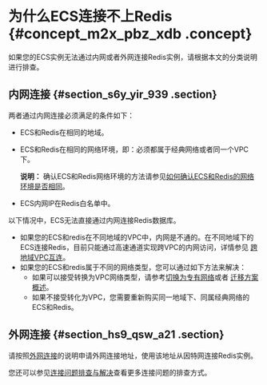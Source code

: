 # 为什么ECS连接不上Redis {#concept_m2x_pbz_xdb .concept}

如果您的ECS实例无法通过内网或者外网连接Redis实例，请根据本文的分类说明进行排查。

## 内网连接 {#section_s6y_yir_939 .section}

两者通过内网连接必须满足的条件如下：

-   ECS和Redis在相同的地域。
-   ECS和Redis在相同的网络环境，即：必须都属于经典网络或者同一个VPC下。

    **说明：** 确认ECS和Redis网络环境的方法请参见[如何确认ECS和Redis的网络环境是否相同](cn.zh-CN/常见问题/如何确认ECS和Redis的网络环境是否相同.md#)。

-   ECS内网IP在Redis白名单中。

以下情况中，ECS无法直接通过内网连接Redis数据库。

-   如果您的ECS和redis在不同地域的VPC中，内网是不通的。在不同地域下的ECS连接Redis，目前只能通过高速通道实现跨VPC的内网访问，详情参见 [跨地域VPC互连](https://help.aliyun.com/document_detail/44842.html)。
-   如果您的ECS和redis属于不同的网络类型，您可以通过如下方法来解决：
    -   如果可以接受转换为VPC网络类型，请参考[切换为专有网络](../../../../cn.zh-CN/用户指南/实例管理/切换为专有网络.md#)或者 [迁移方案概述](https://help.aliyun.com/document_detail/55051.html)。
    -   如果不接受转化为VPC，您需要重新购买同一地域下、同属经典网络的ECS和Redis。

## 外网连接 {#section_hs9_qsw_a21 .section}

请按照[外网连接](../../../../cn.zh-CN/快速入门/步骤3：连接实例/外网连接.md#)的说明申请外网连接地址，使用该地址从因特网连接Redis实例。

您还可以参见[连接问题排查与解决](cn.zh-CN/常见问题/Redis连接问题排查与解决.md#)查看更多连接问题的排查方式。

